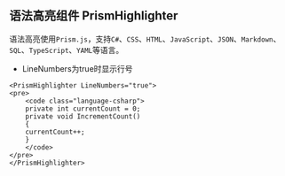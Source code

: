 ﻿## 语法高亮组件 PrismHighlighter

语法高亮使用`Prism.js`，支持`C#`、`CSS`、`HTML`、`JavaScript`、`JSON`、`Markdown`、`SQL`、`TypeScript`、`YAML`等语言。

- LineNumbers为true时显示行号

```razor
<PrismHighlighter LineNumbers="true">
<pre>
	<code class="language-csharp">
	private int currentCount = 0;
	private void IncrementCount()
	{
	currentCount++;
	}
	</code>
</pre>
</PrismHighlighter>
```